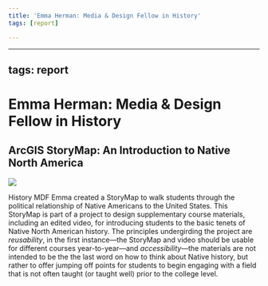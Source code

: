 ```yaml
---
title: 'Emma Herman: Media & Design Fellow in History'
tags: [report]

---
```


---
tags: report
---

# Emma Herman: Media & Design Fellow in History

## ArcGIS StoryMap: An Introduction to Native North America

![](https://i.imgur.com/3JCkOna.png)

History MDF Emma created a StoryMap to walk students through the political relationship of Native Americans to the United States. This StoryMap is part of a project to design supplementary course materials, including an edited video, for introducing students to the basic tenets of Native North American history. The principles undergirding the project are *reusability*, in the first instance—the StoryMap and video should be usable for different courses year-to-year—and *accessibility*—the materials are not intended to be the the last word on how to think about Native history, but rather to offer jumping off points for students to begin engaging with a field that is not often taught (or taught well) prior to the college level. 
